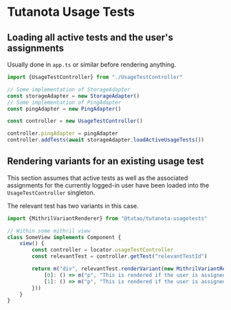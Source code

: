# Tutanota Usage Tests

## Loading all active tests and the user's assignments

Usually done in `app.ts` or similar before rendering anything.

```typescript
import {UsageTestController} from "./UsageTestController"

// Some implementation of StorageAdapter
const storageAdapter = new StorageAdapter()
// Some implementation of PingAdapter
const pingAdapter = new PingAdapter()

const controller = new UsageTestController()

controller.pingAdapter = pingAdapter
controller.addTests(await storageAdapter.loadActiveUsageTests())
```

## Rendering variants for an existing usage test

This section assumes that active tests as well as the associated assignments for the currently logged-in user have been
loaded into the `UsageTestController` singleton.

The relevant test has two variants in this case.

```typescript
import {MithrilVariantRenderer} from "@tutao/tutanota-usagetests"

// Within some mithril view
class SomeView implements Component {
	view() {
		const controller = locator.usageTestController
		const relevantTest = controller.getTest("relevantTestId")

		return m("div", relevantTest.renderVariant(new MithrilVariantRenderer(), {
			[0]: () => m("p", "This is rendered if the user is assigned to variant 0"),
			[1]: () => m("p", "This is rendered if the user is assigned to variant 1")
		}))
	}
}
```
